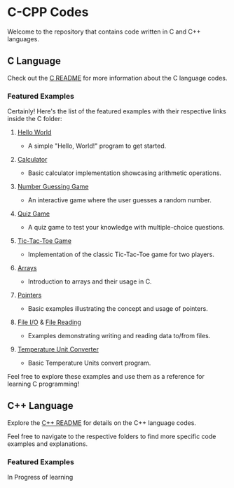 # C-CPP Codes

Welcome to the repository that contains code written in C and C++ languages.

## C Language

Check out the [C README](C/README.md) for more information about the C language codes.

### Featured Examples

Certainly! Here's the list of the featured examples with their respective links inside the C folder:

1. [Hello World](C/Hello_World.c)
   - A simple "Hello, World!" program to get started.

2. [Calculator](C/calculator.c)
   - Basic calculator implementation showcasing arithmetic operations.

3. [Number Guessing Game](C/number_guessing_game.c)
   - An interactive game where the user guesses a random number.

4. [Quiz Game](C/quiz_game.c)
   - A quiz game to test your knowledge with multiple-choice questions.

5. [Tic-Tac-Toe Game](C/Tic_Tac_Toe_game.c)
   - Implementation of the classic Tic-Tac-Toe game for two players.

6. [Arrays](C/arrays.c)
   - Introduction to arrays and their usage in C.

7. [Pointers](C/pointers.c)
   - Basic examples illustrating the concept and usage of pointers.

8. [File I/O](C/writing_files.c) & [File Reading](C/reading_files.c)
   - Examples demonstrating writing and reading data to/from files.

9. [Temperature Unit Converter](C/temperature_convert_switch.c)
   - Basic Temperature Units convert program.

Feel free to explore these examples and use them as a reference for learning C programming!

## C++ Language

Explore the [C++ README](CPP/README.md) for details on the C++ language codes.

Feel free to navigate to the respective folders to find more specific code examples and explanations.

### Featured Examples
In Progress of learning
